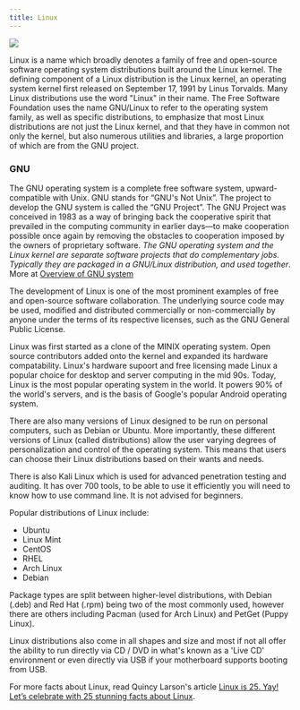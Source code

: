 ```yaml
---
title: Linux
---
```


<img src="https://upload.wikimedia.org/wikipedia/commons/3/35/Tux.svg">

Linux is a name which broadly denotes a family of free and open-source software operating system distributions built around the Linux
kernel. The defining component of a Linux distribution is the Linux kernel, an operating system kernel first released on September 17,
1991 by Linus Torvalds. Many Linux distributions use the word "Linux" in their name. The Free Software Foundation uses the name
GNU/Linux to refer to the operating system family, as well as specific distributions, to emphasize that most Linux distributions are not
just the Linux kernel, and that they have in common not only the kernel, but also numerous utilities and libraries, a large proportion
of which are from the GNU project. 

### GNU
The GNU operating system is a complete free software system, upward-compatible with Unix. GNU stands for “GNU's Not Unix”.
The project to develop the GNU system is called the “GNU Project”. The GNU Project was conceived in 1983 as a way of bringing back the cooperative spirit that prevailed in the computing community in earlier days—to make cooperation possible once again by removing the obstacles to cooperation imposed by the owners of proprietary software. *The GNU operating system and the Linux kernel are separate software projects that do complementary jobs. Typically they are packaged in a GNU/Linux distribution, and used together*. More at [Overview of GNU system](https://www.gnu.org/gnu/gnu-linux-faq.en.html#why)

The development of Linux is one of the most prominent examples of free and open-source software collaboration. The underlying source
code may be used, modified and distributed commercially or non-commercially by anyone under the terms of its respective licenses, such
as the GNU General Public License.

Linux was first started as a clone of the MINIX operating system. Open source contributors added onto the kernel and expanded its
hardware compatability. Linux's hardware supoort and free licensing made Linux a popular choice for desktop and server computing in the
mid 90s. Today, Linux is the most popular operating system in the world. It powers 90% of the world's servers, and is the basis of
Google's popular Android operating system.

There are also many versions of Linux designed to be run on personal computers, such as Debian or Ubuntu. More importantly, these
different versions of Linux (called distributions) allow the user varying degrees of personalization and control of the operating
system. This means that users can choose their Linux distributions based on their wants and needs.  

There is also Kali Linux which is used for advanced penetration testing and auditing. It has over 700 tools, to be able to use it
efficiently you will need to know how to use command line. It is not advised for beginners.

Popular distributions of Linux include:

* Ubuntu
* Linux Mint
* CentOS
* RHEL
* Arch Linux
* Debian

Package types are split between higher-level distributions, with Debian (.deb) and Red Hat (.rpm) being two of the most commonly used,
however there are others including Pacman (used for Arch Linux) and PetGet (Puppy Linux).

Linux distributions also come in all shapes and size and most if not all offer the ability to run directly via CD / DVD in what's known
as a 'Live CD' environment or even directly via USB if your motherboard supports booting from USB.

For more facts about Linux, read Quincy Larson's article [Linux is 25. Yay! Let’s celebrate with 25 stunning facts about Linux](https://medium.freecodecamp.org/linux-is-25-yay-lets-celebrate-with-25-rad-facts-about-linux-c8d8ac30076d).


